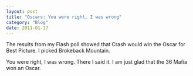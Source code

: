 ```yaml
---
layout: post
title: "Oscars: You were right, I was wrong"
category: "Blog"
date: 2011-01-17
---
```



The results from my Flash poll showed that Crash would win the Oscar for Best Picture. I picked Brokeback Mountain.

You were right, I was wrong. There I said it. I am just glad that the 36 Mafia won an Oscar.